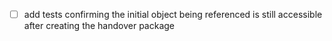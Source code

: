 - [ ] add tests confirming the initial object being referenced is still accessible after creating the handover package
